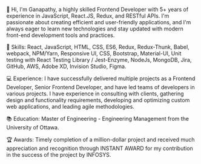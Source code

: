 👋 Hi, I'm Ganapathy, a highly skilled Frontend Developer with 5+ years of experience in JavaScript, React.JS, Redux, and RESTful APIs. I'm passionate about creating efficient and user-friendly applications, and I'm always eager to learn new technologies and stay updated with modern front-end development tools and practices.

🚀 Skills: React, JavaScript, HTML, CSS, ES6, Redux, Redux-Thunk, Babel, webpack, NPM/Yarn, Responsive UI, CSS, Bootstrap, Material-UI, Unit testing with React Testing Library / Jest-Enzyme, NodeJs, MongoDB, Jira, GitHub, AWS, Adobe XD, Invision Studio, Figma.

💻 Experience: I have successfully delivered multiple projects as a Frontend Developer, Senior Frontend Developer, and have led teams of developers in various projects. I have experience in consulting with clients, gathering design and functionality requirements, developing and optimizing custom web applications, and leading agile methodologies.

📚 Education: Master of Engineering - Engineering Management from the University of Ottawa.

🏆 Awards: Timely completion of a million-dollar project and received much appreciation and recognition through INSTANT AWARD for my contribution in the success of the project by INFOSYS.
